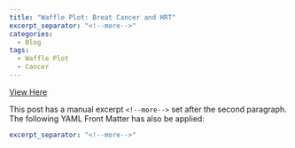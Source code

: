```yaml
---
title: "Waffle Plot: Breat Cancer and HRT"
excerpt_separator: "<!--more-->"
categories:
  - Blog
tags:
  - Waffle Plot
  - Cancer
---
```


[View Here](https://thebms.org.uk/wp-content/uploads/2023/01/WHC-Infographics-JANUARY-2023-BreastCancerRisks.pdf)


<!--more-->

This post has a manual excerpt `<!--more-->` set after the second paragraph. The following YAML Front Matter has also be applied:

```yaml
excerpt_separator: "<!--more-->"
```

